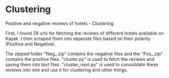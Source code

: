 # Clustering
Positive and negative reviews of hotels - Clustering

First, I found 29 urls for fetching the reviews of different hotels available on Kayak. I then scraped them into seperate files based on their polarity (Positive and Negative). 

The zipped folder "Neg_.zip" contains the negative files and the "Pos_.zip" contains the positive files. "cluster.py" is used to fetch the reviews and saving them into text files. "cluster_next.py" is used to consolidate these reviews into one and use it for clustering and other things. 
